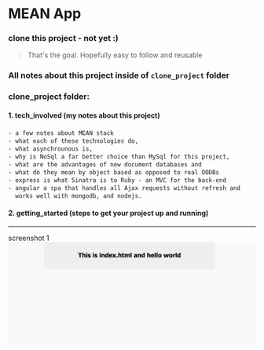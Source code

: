 # MEAN App   


### clone this project - not yet :)


> That's the goal. Hopefully easy to follow and reusable


### All notes about this project inside of `clone_project` folder


### clone_project folder:

#### 1. tech_involved (my notes about this project)

    - a few notes about MEAN stack
    - what each of these technologies do,
    - what asynchrounous is, 
    - why is NoSql a far better choice than MySql for this project,
    - what are the advantages of new document databases and 
    - what do they mean by object based as opposed to real OODBs 
    - express is what Sinatra is to Ruby - an MVC for the back-end
    - angular a spa that handles all Ajax requests without refresh and 
      works well with mongodb, and nodejs.


#### 2. getting_started (steps to get your project up and running)

    

<hr />

screenshot 1
![index.html](public/images/screenshots/first_screenshot.png "index.html")








